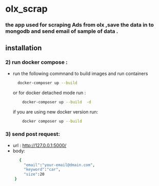 # olx_scrap

### the app used for scraping Ads from olx ,save the data in to mongodb and send email of sample of data .

## installation

### 2) run docker compose :

- run the following commnand to build images and run containers
  ```sh
    docker-composer up --build
  ```
  or for docker detached mode run :
  ```sh
      docker-composer up --build  -d
  ```
  if you are using new docker version run:
  ```sh
      docker composer up --build
  ```

### 3) send post request:

- url : http://127.0.0.1:5000/
- body:

```sh
      {
        "email":"your-email@dmain.com",
        "keyword":"car",
        "size":20
    }
```
